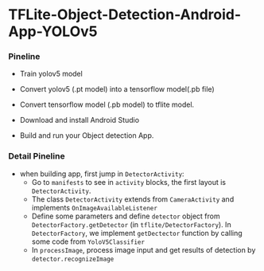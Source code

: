 # TFLite-Object-Detection-Android-App-YOLOv5

### Pineline

- Train yolov5 model

- Convert yolov5 (.pt model) into a tensorflow model(.pb file)

- Convert tensorflow model (.pb model) to tflite model.

- Download and install Android Studio

- Build and run your Object detection App.

### Detail Pineline

- when building app, first jump in `DetectorActivity`:
    - Go to `manifests` to see in `activity` blocks, the first layout is `DetectorActivity`.
    - The class `DetectorActivity` extends from `CameraActivity` and implements `OnImageAvailableListener`
    - Define some parameters and define `detector` object from `DetectorFactory.getDetector` (in `tflite/DetectorFactory`). In `DetectorFactory`, we implement `getDectector` function by calling some code from `YoloV5Classifier`
    - In `processImage`, process image input and get results of detection by `detector.recognizeImage`
        


